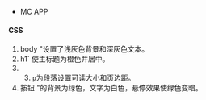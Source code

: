 - MC APP
#### CSS
1. body "设置了浅灰色背景和深灰色文本。
2. h1` 使主标题为橙色并居中。
3. 3. `p`为段落设置可读大小和页边距。
4. 按钮 "的背景为绿色，文字为白色，悬停效果使绿色变暗。


